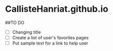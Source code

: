 # CallisteHanriat.github.io

##TO DO
- [ ] Changing title
- [ ] Create a list of user's favorites pages 
- [ ] Put sample text for a link to help user
